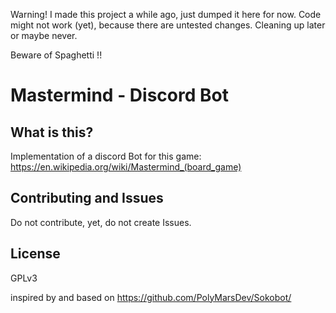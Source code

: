 Warning!  I made this project a while ago, just dumped it here for now.
Code might not work (yet), because there are untested changes.
Cleaning up later or maybe never.

Beware of Spaghetti !!

# Mastermind - Discord Bot

## What is this?

Implementation of a discord Bot for this game: https://en.wikipedia.org/wiki/Mastermind_(board_game)

## Contributing and Issues

Do not contribute, yet, do not create Issues.

## License

GPLv3 
 
inspired by and based on https://github.com/PolyMarsDev/Sokobot/ 
